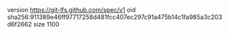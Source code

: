 version https://git-lfs.github.com/spec/v1
oid sha256:911389e46ff97717258d481fcc407ec297c91a475b14c1fa985a3c203d6f2662
size 1100
